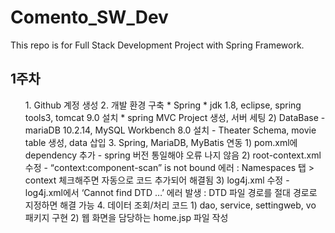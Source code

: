 # Comento_SW_Dev

This repo is for Full Stack Development Project with Spring Framework.


## 1주차
<ol>
1. Github 계정 생성
2. 개발 환경 구축
	* Spring
    * jdk 1.8, eclipse, spring tools3, tomcat 9.0 설치
    * spring MVC Project 생성, 서버 세팅
  2) DataBase
    - mariaDB 10.2.14, MySQL Workbench 8.0 설치
    - Theater Schema, movie table 생성, data 삽입
3. Spring, MariaDB, MyBatis 연동
  1) pom.xml에 dependency 추가
    - spring 버전 통일해야 오류 나지 않음
  2) root-context.xml 수정
    - “context:component-scan” is not bound 에러
      : Namespaces 탭 > context 체크해주면 자동으로 코드 추가되어 해결됨
  3) log4j.xml 수정
    - log4j.xml에서 ‘Cannot find DTD …’ 에러 발생
		  : DTD 파일 경로를 절대 경로로 지정하면 해결 가능
4. 데이터 조회/처리 코드
  1) dao, service, settingweb, vo 패키지 구현
	2) 웹 화면을 담당하는 home.jsp 파일 작성
</ol>


